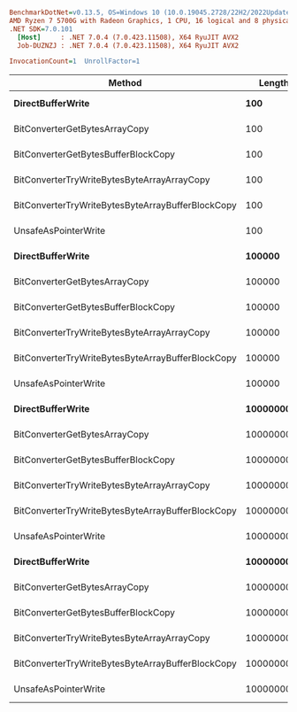 ``` ini

BenchmarkDotNet=v0.13.5, OS=Windows 10 (10.0.19045.2728/22H2/2022Update)
AMD Ryzen 7 5700G with Radeon Graphics, 1 CPU, 16 logical and 8 physical cores
.NET SDK=7.0.101
  [Host]     : .NET 7.0.4 (7.0.423.11508), X64 RyuJIT AVX2
  Job-DUZNZJ : .NET 7.0.4 (7.0.423.11508), X64 RyuJIT AVX2

InvocationCount=1  UnrollFactor=1  

```
|                                            Method |     Length |          Mean |       Error |        StdDev |        Median |
|-------------------------------------------------- |----------- |--------------:|------------:|--------------:|--------------:|
|                                 **DirectBufferWrite** |        **100** |     **0.0000 ns** |   **0.0000 ns** |     **0.0000 ns** |     **0.0000 ns** |
|                     BitConverterGetBytesArrayCopy |        100 | 1,102.0833 ns | 106.2014 ns |   306.4153 ns | 1,000.0000 ns |
|               BitConverterGetBytesBufferBlockCopy |        100 | 1,171.4286 ns |  92.8865 ns |   260.4636 ns | 1,100.0000 ns |
|       BitConverterTryWriteBytesByteArrayArrayCopy |        100 | 1,488.0435 ns | 149.3925 ns |   421.3642 ns | 1,400.0000 ns |
| BitConverterTryWriteBytesByteArrayBufferBlockCopy |        100 | 1,126.5957 ns |  93.5389 ns |   266.8718 ns | 1,100.0000 ns |
|                              UnsafeAsPointerWrite |        100 |    37.8947 ns |  23.3961 ns |    67.1279 ns |     0.0000 ns |
|                                 **DirectBufferWrite** |     **100000** |    **73.1959 ns** |  **25.6185 ns** |    **74.3240 ns** |   **100.0000 ns** |
|                     BitConverterGetBytesArrayCopy |     100000 | 1,246.8750 ns | 108.2035 ns |   312.1920 ns | 1,200.0000 ns |
|               BitConverterGetBytesBufferBlockCopy |     100000 | 1,131.9149 ns | 102.1830 ns |   291.5339 ns | 1,100.0000 ns |
|       BitConverterTryWriteBytesByteArrayArrayCopy |     100000 | 1,372.0430 ns | 131.2144 ns |   372.2334 ns | 1,400.0000 ns |
| BitConverterTryWriteBytesByteArrayBufferBlockCopy |     100000 | 1,030.5263 ns |  73.6848 ns |   211.4155 ns | 1,000.0000 ns |
|                              UnsafeAsPointerWrite |     100000 |    46.8750 ns |  22.4636 ns |    64.8125 ns |     0.0000 ns |
|                                 **DirectBufferWrite** |  **100000000** |   **720.2128 ns** | **145.5247 ns** |   **415.1900 ns** |   **700.0000 ns** |
|                     BitConverterGetBytesArrayCopy |  100000000 | 3,955.2083 ns | 419.0576 ns | 1,209.0771 ns | 3,950.0000 ns |
|               BitConverterGetBytesBufferBlockCopy |  100000000 | 4,253.6842 ns | 410.1817 ns | 1,176.8883 ns | 4,000.0000 ns |
|       BitConverterTryWriteBytesByteArrayArrayCopy |  100000000 | 4,670.5263 ns | 438.9766 ns | 1,259.5063 ns | 4,700.0000 ns |
| BitConverterTryWriteBytesByteArrayBufferBlockCopy |  100000000 | 4,587.7778 ns | 491.2156 ns | 1,369.3128 ns | 4,300.0000 ns |
|                              UnsafeAsPointerWrite |  100000000 |   809.7826 ns | 121.9216 ns |   343.8821 ns |   800.0000 ns |
|                                 **DirectBufferWrite** | **1000000000** |   **432.9897 ns** | **153.8854 ns** |   **446.4493 ns** |   **300.0000 ns** |
|                     BitConverterGetBytesArrayCopy | 1000000000 | 5,094.0860 ns | 733.4149 ns | 2,080.5759 ns | 4,850.0000 ns |
|               BitConverterGetBytesBufferBlockCopy | 1000000000 | 5,105.0562 ns | 592.0394 ns | 1,640.5384 ns | 4,750.0000 ns |
|       BitConverterTryWriteBytesByteArrayArrayCopy | 1000000000 | 5,175.8065 ns | 489.8794 ns | 1,389.7062 ns | 5,050.0000 ns |
| BitConverterTryWriteBytesByteArrayBufferBlockCopy | 1000000000 | 4,666.4835 ns | 624.4923 ns | 1,751.1434 ns | 4,550.0000 ns |
|                              UnsafeAsPointerWrite | 1000000000 |   227.8947 ns | 116.9482 ns |   335.5462 ns |     0.0000 ns |
